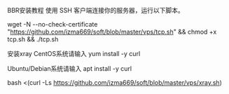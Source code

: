 BBR安装教程
使用 SSH 客户端连接你的服务器，运行以下脚本。

wget -N --no-check-certificate "https://github.com/izma669/soft/blob/master/vps/tcp.sh" && chmod +x tcp.sh && ./tcp.sh



安装xray
CentOS系统请输入 
yum install -y curl

Ubuntu/Debian系统请输入
apt install -y curl

bash <(curl -Ls https://github.com/izma669/soft/blob/master/vps/xray.sh)
